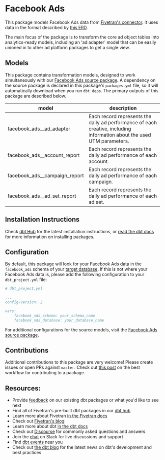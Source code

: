 # Facebook Ads 

This package models Facebook Ads data from [Fivetran's connector](https://fivetran.com/docs/applications/facebook-ads). It uses data in the format described by [this ERD](https://docs.google.com/presentation/d/1asDqJrnanE-QTuUOLhe2WyaxxbfJc1GDDIbKCFJieBQ).

The main focus of the package is to transform the core ad object tables into analytics-ready models, including an 'ad adapter' model that can be easily unioned in to other ad platform packages to get a single view. 

## Models

This package contains transformation models, designed to work simultaneously with our [Facebook Ads source package](https://github.com/fivetran/dbt_facebook_ads_source). A dependency on the source package is declared in this package's `packages.yml` file, so it will automatically download when you run `dbt deps`. The primary outputs of this package are described below.

| **model**                      | **description**                                                                                                        |
| ------------------------------ | ---------------------------------------------------------------------------------------------------------------------- |
| facebook_ads__ad_adapter       | Each record represents the daily ad performance of each creative, including information about the used UTM parameters. |
| facebook_ads__account_report   | Each record represents the daily ad performance of each account.                                                       |
| facebook_ads__campaign_report  | Each record represents the daily ad performance of each campaign.                                                      |
| facebook_ads__ad_set_report    | Each record represents the daily ad performance of each ad set.                                                        |

## Installation Instructions

Check [dbt Hub](https://hub.getdbt.com/) for the latest installation instructions, or [read the dbt docs](https://docs.getdbt.com/docs/package-management) for more information on installing packages.

## Configuration

By default, this package will look for your Facebook Ads data in the `facebook_ads` schema of your [target database](https://docs.getdbt.com/docs/running-a-dbt-project/using-the-command-line-interface/configure-your-profile). If this is not where your Facebook Ads data is, please add the following configuration to your `dbt_project.yml` file:

```yml
# dbt_project.yml

...
config-version: 2

vars:
    facebook_ads_schema: your_schema_name
    facebook_ads_database: your_database_name 
```

For additional configurations for the source models, visit the [Facebook Ads source package](https://github.com/fivetran/dbt_facebook_ads_source).

## Contributions

Additional contributions to this package are very welcome! Please create issues or open PRs against `master`. Check out [this post](https://discourse.getdbt.com/t/contributing-to-a-dbt-package/657) on the best workflow for contributing to a package.

## Resources:
- Provide [feedback](https://www.surveymonkey.com/r/DQ7K7WW) on our existing dbt packages or what you'd like to see next
- Find all of Fivetran's pre-built dbt packages in our [dbt hub](https://hub.getdbt.com/fivetran/)
- Learn more about Fivetran [in the Fivetran docs](https://fivetran.com/docs)
- Check out [Fivetran's blog](https://fivetran.com/blog)
- Learn more about dbt [in the dbt docs](https://docs.getdbt.com/docs/introduction)
- Check out [Discourse](https://discourse.getdbt.com/) for commonly asked questions and answers
- Join the [chat](http://slack.getdbt.com/) on Slack for live discussions and support
- Find [dbt events](https://events.getdbt.com) near you
- Check out [the dbt blog](https://blog.getdbt.com/) for the latest news on dbt's development and best practices
